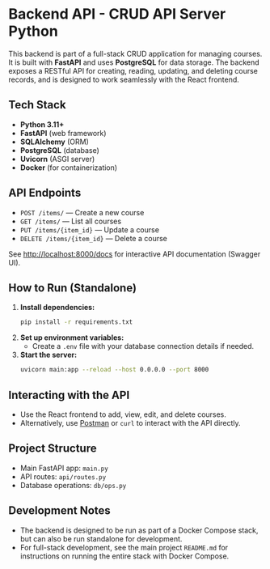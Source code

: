 # Backend API - CRUD API Server Python

This backend is part of a full-stack CRUD application for managing courses. It is built with **FastAPI** and uses **PostgreSQL** for data storage. The backend exposes a RESTful API for creating, reading, updating, and deleting course records, and is designed to work seamlessly with the React frontend.

## Tech Stack
- **Python 3.11+**
- **FastAPI** (web framework)
- **SQLAlchemy** (ORM)
- **PostgreSQL** (database)
- **Uvicorn** (ASGI server)
- **Docker** (for containerization)

## API Endpoints

- `POST /items/` — Create a new course
- `GET /items/` — List all courses
- `PUT /items/{item_id}` — Update a course
- `DELETE /items/{item_id}` — Delete a course

See [http://localhost:8000/docs](http://localhost:8000/docs) for interactive API documentation (Swagger UI).

## How to Run (Standalone)

1. **Install dependencies:**
   ```sh
   pip install -r requirements.txt
   ```
2. **Set up environment variables:**
   - Create a `.env` file with your database connection details if needed.
3. **Start the server:**
   ```sh
   uvicorn main:app --reload --host 0.0.0.0 --port 8000
   ```

## Interacting with the API

- Use the React frontend to add, view, edit, and delete courses.
- Alternatively, use [Postman](https://www.postman.com/) or `curl` to interact with the API directly.

## Project Structure

- Main FastAPI app: `main.py`
- API routes: `api/routes.py`
- Database operations: `db/ops.py`

## Development Notes
- The backend is designed to be run as part of a Docker Compose stack, but can also be run standalone for development.
- For full-stack development, see the main project `README.md` for instructions on running the entire stack with Docker Compose.